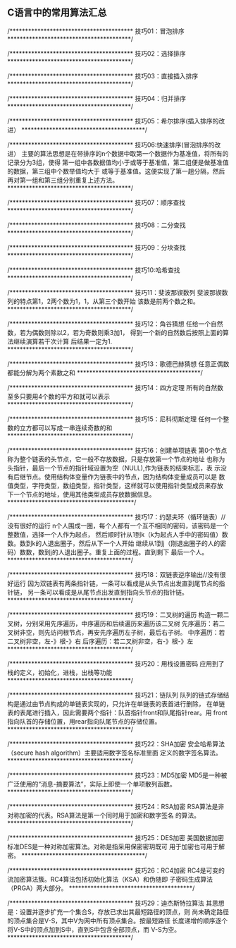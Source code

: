 ## C语言中的常用算法汇总

/****************************************
技巧01：冒泡排序
****************************************/

/****************************************
技巧02：选择排序
****************************************/

/****************************************
技巧03：直接插入排序
****************************************/

/****************************************
技巧04：归并排序
****************************************/

/****************************************
技巧05：希尔排序(插入排序的改进）
****************************************/

/****************************************
技巧06:快速排序(冒泡排序的改进）
主要的算法思想是在带排序的n个数据中取第一个数据作为基准值，将所有的记录分为3组，使得
第一组中各数据值均小于或等于基准值，第二组便是做基准值的数据，第三组中个数举值均大于
或等于基准值。这便实现了第一趟分隔，然后再对第一组和第三组分别重复上述方法。
****************************************/

/****************************************
技巧07：顺序查找
****************************************/

/****************************************
技巧08：二分查找
****************************************/

/****************************************
技巧09：分块查找
****************************************/

/****************************************
技巧10:哈希查找
****************************************/

/****************************************
技巧11：斐波那锲数列
斐波那锲数列的特点第1，2两个数为1，1，从第三个数开始
该数是前两个数之和。
****************************************/

/****************************************
技巧12：角谷猜想
任给一个自然数，若为偶数则除以2，若为奇数则乘3加1，
得到一个新的自然数后按照上面的算法继续演算若干次计算
后结果一定为1.
****************************************/

/****************************************
技巧13：歌德巴赫猜想
任意正偶数都能分解为两个素数之和
****************************************/

/****************************************
技巧14：四方定理
所有的自然数至多只要用4个数的平方和就可以表示
****************************************/

/****************************************
技巧15：尼科彻斯定理
任何一个整数的立方都可以写成一串连续奇数的和
****************************************/

/****************************************
技巧16：创建单项链表
第0个节点称为整个链表的头节点，它一般不存放数据，只是存放第一个节点的地址
也称为头指针，最后一个节点的指针域设置为空（NULL),作为链表的结束标志，表
示没有后继节点。使用结构体变量作为链表中的节点，因为结构体变量成员可以是
数值类型，字符类型，数组类型，指针类型，这样就可以使用指针类型成员来存放
下一个节点的地址，使用其他类型成员存放数据信息。
*****************************************/

/****************************************
技巧17：约瑟夫环（循环链表）//没有很好的运行
n个人围成一圈，每个人都有一个互不相同的密码，该密码是一个整数值，选择一个人作为起点，
然后顺时针从1到k（k为起点人手中的密码值）数数。数到k的人退出圈子，然后从下一个人开始
继续从1到j（刚退出圈子的人的密码）数数，数到j的人退出圈子。重复上面的过程。直到剩下
最后一个人。
****************************************/

/****************************************
技巧18：双链表逆序输出//没有很好运行
因为双链表有两条指针链，一条可以看成是从头节点出发直到尾节点的指针链，
另一条可以看成是从尾节点出发直到指向头节点的指针链。
****************************************/

/****************************************
技巧19：二叉树的遍历
构造一颗二叉树，分别采用先序遍历，中序遍历和后续遍历来遍历该二叉树
先序遍历：若二叉树非空，则先访问根节点，再安先序遍历左子树，最后右子树。
中序遍历：若二叉树非空，左-》根-》右
后序遍历：若二叉树非空，右-》根-》左
****************************************/

/****************************************
技巧20：用栈设置密码
应用到了栈的定义，初始化，进栈，出栈等功能
****************************************/

/****************************************
技巧21：链队列
队列的链式存储结构是通过由节点构成的单链表实现的，只允许在单链表的表首进行删除，
在单链表的表尾进行插入，因此需要两个指针：队首指针front和队尾指针rear。用
front指向队首的存储位置，用rear指向队尾节点的存储位置。
****************************************/

/****************************************
技巧22：SHA加密
安全哈希算法（secure hash algorithm）主要适用数字签名标准里面
定义的数字签名算法。
****************************************/

/****************************************
技巧23：MD5加密
MD5是一种被广泛使用的“消息-摘要算法”，实际上即使一个单项散列函数。
****************************************/

/****************************************
技巧24：RSA加密
RSA算法是非对称加密的代表。RSA算法是第一个同时用于加密和数字签名
的算法。
****************************************/

/****************************************
技巧25：DES加密
美国数据加密标准DES是一种对称加密算法。对称是指采用保密密玥既可
用于加密也可用于解密。
****************************************/

/****************************************
技巧26：RC4加密
RC4是可变的流加密算法簇。RC4算法包括初始化算法（KSA）和伪随即
子密码生成算法（PRGA）两大部分。
****************************************/

/****************************************
技巧29：迪杰斯特拉算法
其思想是：设置并逐步扩充一个集合S，存放已求出其最短路径的顶点，则
尚未确定路径的顶点集合是V-S，其中V为网中所有顶点集合。按最短路径
长度递增的顺序逐个将V-S中的顶点加到S中，直到S中包含全部顶点，而
V-S为空。
****************************************/
